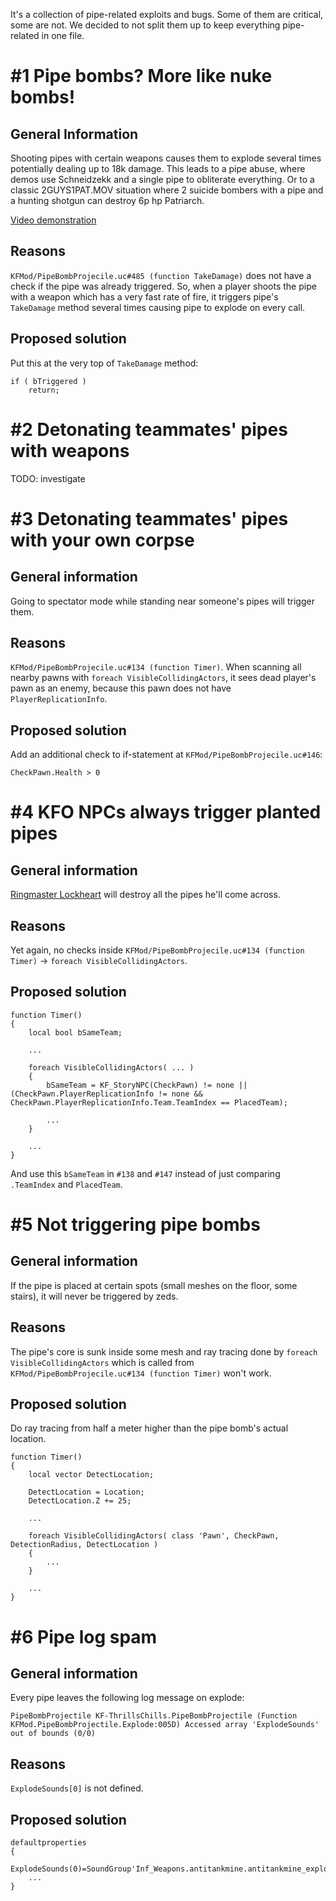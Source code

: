 It's a collection of pipe-related exploits and bugs. Some of them are critical, some are not. We decided to not split them up to keep everything pipe-related in one file.

# #1 Pipe bombs? More like nuke bombs!

## General Information

Shooting pipes with certain weapons causes them to explode several times potentially dealing up to 18k damage. This leads to a pipe abuse, where demos use Schneidzekk and a single pipe to obliterate everything. Or to a classic 2GUYS1PAT.MOV situation where 2 suicide bombers with a pipe and a hunting shotgun can destroy 6p hp Patriarch.

[Video demonstration](https://youtu.be/agHeuTY3Afg)

## Reasons

`KFMod/PipeBombProjecile.uc#485 (function TakeDamage)` does not have a check if the pipe was already triggered. So, when a player shoots the pipe with a weapon which has a very fast rate of fire, it triggers pipe's `TakeDamage` method several times causing pipe to explode on every call.

## Proposed solution

Put this at the very top of `TakeDamage` method:

```unrealscript
if ( bTriggered )
    return;
```

# #2 Detonating teammates' pipes with weapons

TODO: investigate

# #3 Detonating teammates' pipes with your own corpse

## General information

Going to spectator mode while standing near someone's pipes will trigger them.

## Reasons

`KFMod/PipeBombProjecile.uc#134 (function Timer)`. When scanning all nearby pawns with `foreach VisibleCollidingActors`, it sees dead player's pawn as an enemy, because this pawn does not have `PlayerReplicationInfo`.

## Proposed solution

Add an additional check to if-statement at `KFMod/PipeBombProjecile.uc#146`:

```unrealscript
CheckPawn.Health > 0
```

# #4 KFO NPCs always trigger planted pipes

## General information

[Ringmaster Lockheart](http://kf-wiki.com/wiki/Ringmaster_Lockheart) will destroy all the pipes he'll come across.

## Reasons

Yet again, no checks inside `KFMod/PipeBombProjecile.uc#134 (function Timer)` -> `foreach VisibleCollidingActors`.

## Proposed solution

```unrealscript
function Timer()
{
    local bool bSameTeam;

    ...

    foreach VisibleCollidingActors( ... )
    {
        bSameTeam = KF_StoryNPC(CheckPawn) != none || (CheckPawn.PlayerReplicationInfo != none && CheckPawn.PlayerReplicationInfo.Team.TeamIndex == PlacedTeam);

        ...
    }

    ...
}
```

And use this `bSameTeam` in `#138` and `#147` instead of just comparing `.TeamIndex` and `PlacedTeam`.

# #5 Not triggering pipe bombs

## General information

If the pipe is placed at certain spots (small meshes on the floor, some stairs), it will never be triggered by zeds.

## Reasons

The pipe's core is sunk inside some mesh and ray tracing done by `foreach VisibleCollidingActors` which is called from `KFMod/PipeBombProjecile.uc#134 (function Timer)` won't work.

## Proposed solution

Do ray tracing from half a meter higher than the pipe bomb's actual location.

```unrealscript
function Timer()
{
    local vector DetectLocation;

    DetectLocation = Location;
    DetectLocation.Z += 25;

    ...

    foreach VisibleCollidingActors( class 'Pawn', CheckPawn, DetectionRadius, DetectLocation )
    {
        ...
    }

    ...
}
```

# #6 Pipe log spam

## General information

Every pipe leaves the following log message on explode:

```
PipeBombProjectile KF-ThrillsChills.PipeBombProjectile (Function KFMod.PipeBombProjectile.Explode:005D) Accessed array 'ExplodeSounds' out of bounds (0/0)
```

## Reasons

`ExplodeSounds[0]` is not defined.

## Proposed solution

```unrealscript
defaultproperties
{
    ExplodeSounds(0)=SoundGroup'Inf_Weapons.antitankmine.antitankmine_explode01'
    ...
}
```
